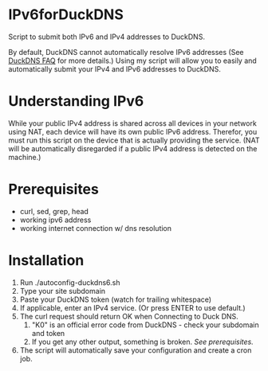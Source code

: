 # IPv6forDuckDNS
Script to submit both IPv6 and IPv4 addresses to DuckDNS.

By default, DuckDNS cannot automatically resolve IPv6 addresses (See [DuckDNS FAQ](https://www.duckdns.org/faqs.jsp) for more details.) Using my script will allow you to easily and automatically submit your IPv4 and IPv6 addresses to DuckDNS.

# Understanding IPv6
While your public IPv4 address is shared across all devices in your network using NAT, each device will have its own public IPv6 address. Therefor, you must run this script on the device that is actually providing the service. (NAT will be automatically disregarded if a public IPv4 address is detected on the machine.)

# Prerequisites
* curl, sed, grep, head
* working ipv6 address
* working internet connection w/ dns resolution

# Installation
1. Run ./autoconfig-duckdns6.sh
1. Type your site subdomain
1. Paste your DuckDNS token (watch for trailing whitespace)
1. If applicable, enter an IPv4 service. (Or press ENTER to use default.)
1. The curl request should return OK when Connecting to Duck DNS.
   1.  "K0" is an official error code from DuckDNS - check your subdomain and token
   1. If you get any other output, something is broken. *See prerequisites.*
1. The script will automatically save your configuration and create a cron job.
